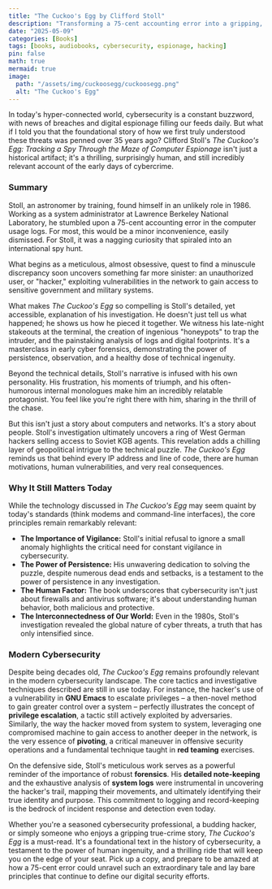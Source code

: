 ```yaml
---
title: "The Cuckoo's Egg by Clifford Stoll"
description: "Transforming a 75-cent accounting error into a gripping, true-life cyber-thriller that reveals the surprisingly human origins of digital espionage."
date: "2025-05-09"
categories: [Books]
tags: [books, audiobooks, cybersecurity, espionage, hacking]
pin: false
math: true
mermaid: true
image:
  path: "/assets/img/cuckoosegg/cuckoosegg.png"
  alt: "The Cuckoo's Egg"
---
```



In today's hyper-connected world, cybersecurity is a constant buzzword, with news of breaches and digital espionage filling our feeds daily. But what if I told you that the foundational story of how we first truly understood these threats was penned over 35 years ago? Clifford Stoll's *The Cuckoo's Egg: Tracking a Spy Through the Maze of Computer Espionage* isn't just a historical artifact; it's a thrilling, surprisingly human, and still incredibly relevant account of the early days of cybercrime.

### Summary

Stoll, an astronomer by training, found himself in an unlikely role in 1986. Working as a system administrator at Lawrence Berkeley National Laboratory, he stumbled upon a 75-cent accounting error in the computer usage logs. For most, this would be a minor inconvenience, easily dismissed. For Stoll, it was a nagging curiosity that spiraled into an international spy hunt.

What begins as a meticulous, almost obsessive, quest to find a minuscule discrepancy soon uncovers something far more sinister: an unauthorized user, or "hacker," exploiting vulnerabilities in the network to gain access to sensitive government and military systems.

What makes *The Cuckoo's Egg* so compelling is Stoll's detailed, yet accessible, explanation of his investigation. He doesn't just tell us what happened; he shows us how he pieced it together. We witness his late-night stakeouts at the terminal, the creation of ingenious "honeypots" to trap the intruder, and the painstaking analysis of logs and digital footprints. It's a masterclass in early cyber forensics, demonstrating the power of persistence, observation, and a healthy dose of technical ingenuity.

Beyond the technical details, Stoll's narrative is infused with his own personality. His frustration, his moments of triumph, and his often-humorous internal monologues make him an incredibly relatable protagonist. You feel like you're right there with him, sharing in the thrill of the chase.

But this isn't just a story about computers and networks. It's a story about people. Stoll's investigation ultimately uncovers a ring of West German hackers selling access to Soviet KGB agents. This revelation adds a chilling layer of geopolitical intrigue to the technical puzzle. *The Cuckoo's Egg* reminds us that behind every IP address and line of code, there are human motivations, human vulnerabilities, and very real consequences.

### Why It Still Matters Today

While the technology discussed in *The Cuckoo's Egg* may seem quaint by today's standards (think modems and command-line interfaces), the core principles remain remarkably relevant:

- **The Importance of Vigilance:** Stoll's initial refusal to ignore a small anomaly highlights the critical need for constant vigilance in cybersecurity.
- **The Power of Persistence:** His unwavering dedication to solving the puzzle, despite numerous dead ends and setbacks, is a testament to the power of persistence in any investigation.
- **The Human Factor:** The book underscores that cybersecurity isn't just about firewalls and antivirus software; it's about understanding human behavior, both malicious and protective.
- **The Interconnectedness of Our World:** Even in the 1980s, Stoll's investigation revealed the global nature of cyber threats, a truth that has only intensified since.

### Modern Cybersecurity

Despite being decades old, *The Cuckoo's Egg* remains profoundly relevant in the modern cybersecurity landscape. The core tactics and investigative techniques described are still in use today. For instance, the hacker's use of a vulnerability in **GNU Emacs** to escalate privileges – a then-novel method to gain greater control over a system – perfectly illustrates the concept of **privilege escalation**, a tactic still actively exploited by adversaries. Similarly, the way the hacker moved from system to system, leveraging one compromised machine to gain access to another deeper in the network, is the very essence of **pivoting**, a critical maneuver in offensive security operations and a fundamental technique taught in **red teaming** exercises.

On the defensive side, Stoll's meticulous work serves as a powerful reminder of the importance of robust **forensics**. His **detailed note-keeping** and the exhaustive analysis of **system logs** were instrumental in uncovering the hacker's trail, mapping their movements, and ultimately identifying their true identity and purpose. This commitment to logging and record-keeping is the bedrock of incident response and detection even today.

Whether you're a seasoned cybersecurity professional, a budding hacker, or simply someone who enjoys a gripping true-crime story, *The Cuckoo's Egg* is a must-read. It's a foundational text in the history of cybersecurity, a testament to the power of human ingenuity, and a thrilling ride that will keep you on the edge of your seat. Pick up a copy, and prepare to be amazed at how a 75-cent error could unravel such an extraordinary tale and lay bare principles that continue to define our digital security efforts.